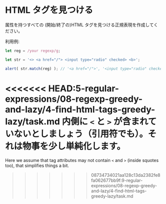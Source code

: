 # HTML タグを見つける

属性を持つすべての (開始/終了の)HTML タグを見つける正規表現を作成してください。

利用例:

```js run
let reg = /your regexp/g;

let str = '<> <a href="/"> <input type="radio" checked> <b>';

alert( str.match(reg) ); // '<a href="/">', '<input type="radio" checked>', '<b>'
```

<<<<<<< HEAD:5-regular-expressions/08-regexp-greedy-and-lazy/4-find-html-tags-greedy-lazy/task.md
内側に `<` と `>` が含まれていないとしましょう（引用符でも）。それは物事を少し単純化します。
=======
Here we assume that tag attributes may not contain `<` and `>` (inside squotes too), that simplifies things a bit. 
>>>>>>> 08734734021aa128c13da2382fe8fa062677bb9f:9-regular-expressions/08-regexp-greedy-and-lazy/4-find-html-tags-greedy-lazy/task.md
